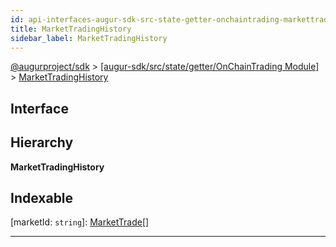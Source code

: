 ```yaml
---
id: api-interfaces-augur-sdk-src-state-getter-onchaintrading-markettradinghistory
title: MarketTradingHistory
sidebar_label: MarketTradingHistory
---
```


[@augurproject/sdk](api-readme.md) > [[augur-sdk/src/state/getter/OnChainTrading Module]](api-modules-augur-sdk-src-state-getter-onchaintrading-module.md) > [MarketTradingHistory](api-interfaces-augur-sdk-src-state-getter-onchaintrading-markettradinghistory.md)

## Interface

## Hierarchy

**MarketTradingHistory**

## Indexable

\[marketId: `string`\]:&nbsp;[MarketTrade](api-interfaces-augur-sdk-src-state-getter-onchaintrading-markettrade.md)[]

---

